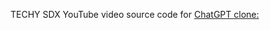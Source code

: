 TECHY SDX YouTube video source code for [ChatGPT clone:](https://youtube.com/@TECHYSDX9?si=4mUqDzIGa7ZpTbGc)
